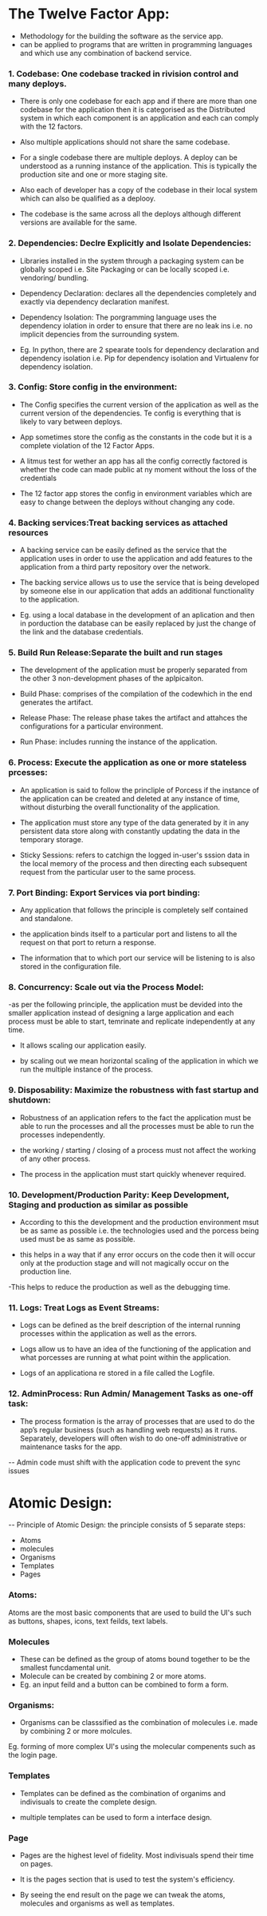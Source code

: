 
# The Twelve Factor App: 


- Methodology for the building the software as the service app.
- can be applied to programs that are written in programming languages and which use any combination of backend service. 

### 1. Codebase: One codebase tracked in rivision control and many deploys.


- There is only one codebase for each app and if there are more than one codebase for the application then it is categorised as the Distributed system in which each component is an application and each can comply with the 12 factors.

- Also multiple applications should not share the same codebase.

- For a single codebase there are multiple deploys. A deploy can be understood as a running instance of the application. This is typically the production site and one or more staging site.

- Also each of developer has a copy of the codebase in their local system which can also be qualified as a deplooy.

- The codebase is the same across all the deploys although different versions are available for the same. 


### 2. Dependencies: Declre Explicitly and Isolate Dependencies:

- Libraries installed in the system through a packaging system can be globally scoped i.e. Site Packaging or can be locally scoped i.e. vendoring/ bundling.

- Dependency Declaration: declares all the dependencies completely and exactly via dependency declaration manifest. 

- Dependency Isolation: The porgramming language uses the dependency iolation in order to ensure that there are no leak ins i.e. no implicit depencies from the surrounding system.

- Eg. In python, there are 2 spearate tools for dependency declaration and  dependency isolation i.e. Pip for dependency isolation and Virtualenv for dependency isolation.

### 3. Config: Store config in the environment:

- The Config specifies the current version of the application as well as the current version of the dependencies. Te config is everything that is likely to vary between deploys.

- App sometimes store the config as the constants in the code but it is a complete violation of the 12 Factor Apps.

- A litmus test for wether an app has all the config correctly factored is whether the code can made public at ny moment without the loss of the credentials

- The 12 factor app stores the config in environment variables which are easy to change between the deploys without changing any code.

### 4. Backing services:Treat backing services as attached resources

- A backing service can be easily defined as the service that the application uses in order to use the application and add features to the application from a third party repository over the  network. 

- The backing service allows us to use the service that is being developed by someone else in our application that adds an additional functionality to the application.

- Eg. using a local database in the development of an aplication and then in porduction the database can be easily replaced by just the change of the link and the database credentials.

### 5. Build Run Release:Separate the built and run stages

- The development of the application must be properly separated from the other 3 non-development phases of the aplpicaiton. 

- Build Phase: comprises of the compilation of the codewhich in the end generates the artifact.

- Release Phase: The release phase takes the artifact and attahces the configurations for a particular environment.

- Run Phase: includes running the instance of the application.

### 6. Process: Execute the application as one or more stateless prcesses: 

- An application is said to follow the princliple of Porcess if the instance of the application can be created and deleted at any instance of time, without disturbing the overall functionality of the application. 

- The application must store any type of the data generated by it in any persistent data store along with constantly updating the data in the temporary storage.

- Sticky Sessions: refers to catchign the logged in-user's sssion data in the local memory of the process and then directing each subsequent request from the particular user to the same process.


### 7. Port Binding: Export Services via port binding: 

- Any application that follows the principle is completely self contained and standalone. 

- the application binds itself to a particular port and listens to all the request on that port to return a response.

- The information that to which port our service will be listening to is also stored in the configuration file.


### 8. Concurrency: Scale out via the Process Model: 

-as per the following principle, the application must be devided into the smaller application instead of designing a large application and each process must be able to start, temrinate and replicate independently at any time. 

-  It allows scaling our application easily. 

- by scaling out we mean horizontal scaling of the application in which we run the multiple instance of the process.

### 9. Disposability: Maximize the robustness with fast startup and shutdown: 

- Robustness of an application refers to the fact the application must be able to run the processes and all the processes must be able to run the processes independently.

- the working / starting / closing of a process must not affect the working of any other process.

- The process in the application must start quickly whenever required.

### 10. Development/Production Parity: Keep Development, Staging and production as similar as possible

- According to this the development and the production environment msut be as same as possible i.e. the technologies used and the porcess being used must be as same as possible.

- this helps in a way that if any error occurs on the code then it will occur only at the production stage and will not magically occur on the production line. 

-This helps to reduce the production as well as the debugging time.

### 11. Logs: Treat Logs as Event Streams: 

- Logs can be defined as the breif description of the internal running processes within the application as well as the errors.

- Logs allow us to have an idea of the functioning of the application and what porcesses are running at what point within the application.

- Logs of an applicationa re stored  in a file called the Logfile.

### 12. AdminProcess: Run Admin/ Management Tasks as one-off task: 

- The process formation is the array of processes that are used to do the app’s regular business (such as handling web requests) as it runs. Separately, developers will often wish to do one-off administrative or maintenance tasks for the app.

-- Admin code must shift with the application code to prevent the sync issues




# Atomic Design: 

-- Principle of Atomic Design: 
the principle consists of 5 separate steps: 
- Atoms
- molecules
- Organisms
- Templates
- Pages

### Atoms: 
Atoms are the most basic components that are used to build the UI's such as buttons, shapes, icons, text feilds, text labels.

### Molecules
 
- These can be defined as the group of atoms bound together to be the smallest funcdamental unit.
- Molecule can be created by combining 2 or more atoms.
- Eg. an input feild and a button can be combined to form a form.

### Organisms:

- Organisms can be classsified as the combination of molecules i.e. made by combining 2 or more molcules.

Eg. forming of more complex UI's using the molecular compenents such as the login page.


### Templates

- Templates can be defined as the combination of organims and indivisuals to create the complete design.

- multiple templates can be used to form a interface design.


### Page

- Pages are the highest level of fidelity. Most indivisuals spend their time on pages.

- It is the pages section that is used to test the system's efficiency.
- By seeing the end result on the page we can tweak the atoms, molecules and organisms as well as templates.
